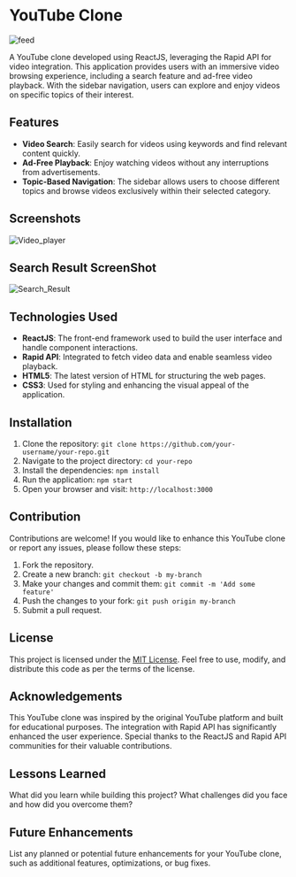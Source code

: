 # YouTube Clone

![feed](https://github.com/VaibhavYT/youtube_clone_2.0/assets/78371075/6ffe9022-299b-48bc-9a20-d535312120c3)


A YouTube clone developed using ReactJS, leveraging the Rapid API for video integration. This application provides users with an immersive video browsing experience, including a search feature and ad-free video playback. With the sidebar navigation, users can explore and enjoy videos on specific topics of their interest.

## Features

- **Video Search**: Easily search for videos using keywords and find relevant content quickly.
- **Ad-Free Playback**: Enjoy watching videos without any interruptions from advertisements.
- **Topic-Based Navigation**: The sidebar allows users to choose different topics and browse videos exclusively within their selected category.

## Screenshots

![Video_player](https://github.com/VaibhavYT/youtube_clone_2.0/assets/78371075/8f5e5679-b493-481e-9f4c-2b7481426c4a)
## Search Result ScreenShot
![Search_Result](https://github.com/VaibhavYT/youtube_clone_2.0/assets/78371075/07f2c70f-8553-4b94-bacb-67dab8ac6f72)



## Technologies Used

- **ReactJS**: The front-end framework used to build the user interface and handle component interactions.
- **Rapid API**: Integrated to fetch video data and enable seamless video playback.
- **HTML5**: The latest version of HTML for structuring the web pages.
- **CSS3**: Used for styling and enhancing the visual appeal of the application.

## Installation

1. Clone the repository: `git clone https://github.com/your-username/your-repo.git`
2. Navigate to the project directory: `cd your-repo`
3. Install the dependencies: `npm install`
4. Run the application: `npm start`
5. Open your browser and visit: `http://localhost:3000`

## Contribution

Contributions are welcome! If you would like to enhance this YouTube clone or report any issues, please follow these steps:

1. Fork the repository.
2. Create a new branch: `git checkout -b my-branch`
3. Make your changes and commit them: `git commit -m 'Add some feature'`
4. Push the changes to your fork: `git push origin my-branch`
5. Submit a pull request.

## License

This project is licensed under the [MIT License](link-to-your-license-file). Feel free to use, modify, and distribute this code as per the terms of the license.

## Acknowledgements

This YouTube clone was inspired by the original YouTube platform and built for educational purposes. The integration with Rapid API has significantly enhanced the user experience. Special thanks to the ReactJS and Rapid API communities for their valuable contributions.


## Lessons Learned

What did you learn while building this project? What challenges did you face and how did you overcome them?

## Future Enhancements

List any planned or potential future enhancements for your YouTube clone, such as additional features, optimizations, or bug fixes.
